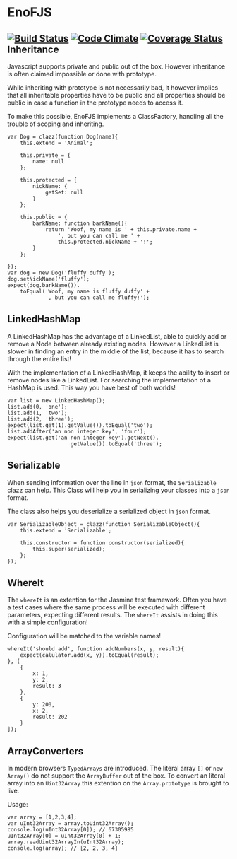EnoFJS
======
[![Build Status](https://drone.io/github.com/EnoF/EnoFJS/status.png)](https://drone.io/github.com/EnoF/EnoFJS/latest)
[![Code Climate](https://codeclimate.com/github/EnoF/EnoFJS.png)](https://codeclimate.com/github/EnoF/EnoFJS)
[![Coverage Status](https://coveralls.io/repos/EnoF/EnoFJS/badge.png?branch=master)](https://coveralls.io/r/EnoF/EnoFJS?branch=master)
Inheritance
-----------
Javascript supports private and public out of the box. However
inheritance is often claimed impossible or done with prototype.

While inheriting with prototype is not necessarily bad, it
however implies that all inheritable properties have to be public
and all properties should be public in case a function in the
prototype needs to access it.

To make this possible, EnoFJS implements a ClassFactory, handling
all the trouble of scoping and inheriting.

    var Dog = clazz(function Dog(name){
        this.extend = 'Animal';

        this.private = {
            name: null
        };

        this.protected = {
            nickName: {
                getSet: null
            }
        };

        this.public = {
            barkName: function barkName(){
                return 'Woof, my name is ' + this.private.name +
                    ', but you can call me ' +
                    this.protected.nickName + '!';
            }
        };

    });
    var dog = new Dog('fluffy duffy');
    dog.setNickName('fluffy');
    expect(dog.barkName()).
        toEqual('Woof, my name is fluffy duffy' +
                ', but you can call me fluffy!');

LinkedHashMap
-------------
A LinkedHashMap has the advantage of a LinkedList, able to quickly
add or remove a Node between already existing nodes. However a LinkedList is slower
in finding an entry in the middle of the list, because it has to search
through the entire list!

With the implementation of a LinkedHashMap, it keeps the ability to insert
or remove nodes like a LinkedList. For searching the implementation of a HashMap
is used. This way you have best of both worlds!

    var list = new LinkedHashMap();
    list.add(0, 'one');
    list.add(1, 'two');
    list.add(2, 'three');
    expect(list.get(1).getValue()).toEqual('two');
    list.addAfter('an non integer key', 'four');
    expect(list.get('an non integer key').getNext().
                        getValue()).toEqual('three');

Serializable
------------
When sending information over the line in `json` format, the `Serializable` clazz can help. This Class will help you
in serializing your classes into a `json` format.

The class also helps you deserialize a serialized object in `json` format.

    var SerializableObject = clazz(function SerializableObject(){
        this.extend = 'Serializable';

        this.constructor = function constructor(serialized){
            this.super(serialized);
        };
    });

WhereIt
-------
The `whereIt` is an extention for the Jasmine test framework. Often you have a test cases
where the same process will be executed with different parameters, expecting different
results. The `whereIt` assists in doing this with a simple configuration!

Configuration will be matched to the variable names!

    whereIt('should add', function addNumbers(x, y, result){
        expect(calulator.add(x, y)).toEqual(result);
    }, [
        {
            x: 1,
            y: 2,
            result: 3
        },
        {
            y: 200,
            x: 2,
            result: 202
        }
    ]);

ArrayConverters
---------------
In modern browsers `TypedArrays` are introduced. The literal array `[]` or `new Array()`
do not support the `ArrayBuffer` out of the box. To convert an literal array into an
`Uint32Array` this extention on the `Array.prototype` is brought to live.

Usage:

    var array = [1,2,3,4];
    var uInt32Array = array.toUint32Array();
    console.log(uInt32Array[0]); // 67305985
    uInt32Array[0] = uInt32Array[0] + 1;
    array.readUint32ArrayIn(uInt32Array);
    console.log(array); // [2, 2, 3, 4]
